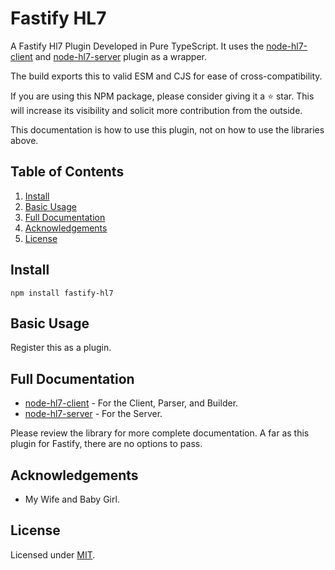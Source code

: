# Fastify HL7

A Fastify Hl7 Plugin Developed in Pure TypeScript.
It uses the [node-hl7-client](https://github.com/Bugs5382/node-hl7-client) and [node-hl7-server](https://github.com/Bugs5382/node-hl7-server) plugin as a wrapper.

The build exports this to valid ESM and CJS for ease of cross-compatibility.

If you are using this NPM package, please consider giving it a :star: star.
This will increase its visibility and solicit more contribution from the outside.

This documentation is how to use this plugin, not on how to use the libraries above.

## Table of Contents

1. [Install](#install)
2. [Basic Usage](#basic-usage)
3. [Full Documentation](#full-documentation)
4. [Acknowledgements](#acknowledgements)
5. [License](#license)

## Install

```
npm install fastify-hl7
```

## Basic Usage

Register this as a plugin.

## Full Documentation

* [node-hl7-client](https://github.com/Bugs5382/node-hl7-client/blob/main/README.md) - For the Client, Parser, and Builder.
* [node-hl7-server](https://github.com/Bugs5382/node-hl7-server/blob/main/README.md) - For the Server.

Please review the library for more complete documentation.
A far as this plugin for Fastify, there are no options to pass.

## Acknowledgements

- My Wife and Baby Girl.

## License

Licensed under [MIT](LICENSE).